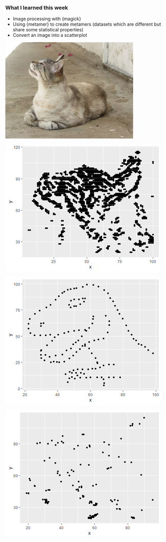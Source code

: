 ### What I learned this week

* Image processing with {magick}
* Using {metamer} to create metamers (datasets which are different but share some statistical properties)
* Convert an image into a scatterplot

![](Mews2.JPG)

![](mews_plot.png)

![](dino.png)

![](output.png)

